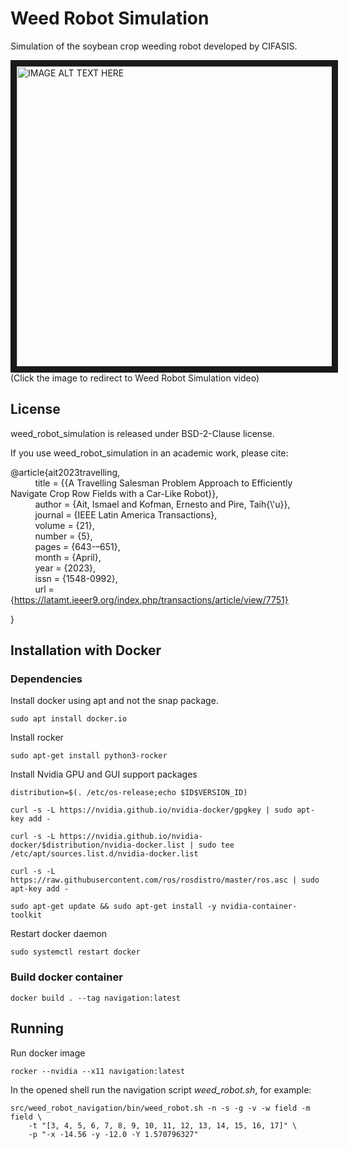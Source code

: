 # Weed Robot Simulation

Simulation of the soybean crop weeding robot developed by CIFASIS.


<a href="http://www.youtube.com/watch?feature=player_embedded&v=NlTgNNLH3LA
" target="_blank"><img src="http://img.youtube.com/vi/NlTgNNLH3LA/0.jpg" 
alt="IMAGE ALT TEXT HERE" width="640" height="480" border="10" /></a>  
(Click the image to redirect to Weed Robot Simulation video)

## License

weed_robot_simulation is released under BSD-2-Clause license.

If you use weed_robot_simulation in an academic work, please cite:

@article{ait2023travelling,  
&nbsp;&nbsp;&nbsp;&nbsp;&nbsp;&nbsp;&nbsp;&nbsp;&nbsp;
  title = {{A Travelling Salesman Problem Approach to Efficiently Navigate Crop Row Fields with a Car-Like Robot}},  
&nbsp;&nbsp;&nbsp;&nbsp;&nbsp;&nbsp;&nbsp;&nbsp;&nbsp;
  author = {Ait, Ismael and Kofman, Ernesto and Pire, Taih{\\'u}},  
&nbsp;&nbsp;&nbsp;&nbsp;&nbsp;&nbsp;&nbsp;&nbsp;&nbsp;
  journal = {IEEE Latin America Transactions},  
&nbsp;&nbsp;&nbsp;&nbsp;&nbsp;&nbsp;&nbsp;&nbsp;&nbsp;
  volume = {21},  
&nbsp;&nbsp;&nbsp;&nbsp;&nbsp;&nbsp;&nbsp;&nbsp;&nbsp;
  number = {5},  
&nbsp;&nbsp;&nbsp;&nbsp;&nbsp;&nbsp;&nbsp;&nbsp;&nbsp;
  pages = {643-–651},  
&nbsp;&nbsp;&nbsp;&nbsp;&nbsp;&nbsp;&nbsp;&nbsp;&nbsp;
  month = {April},  
&nbsp;&nbsp;&nbsp;&nbsp;&nbsp;&nbsp;&nbsp;&nbsp;&nbsp;
  year = {2023},  
&nbsp;&nbsp;&nbsp;&nbsp;&nbsp;&nbsp;&nbsp;&nbsp;&nbsp;
  issn = {1548-0992},  
&nbsp;&nbsp;&nbsp;&nbsp;&nbsp;&nbsp;&nbsp;&nbsp;&nbsp;
  url = {https://latamt.ieeer9.org/index.php/transactions/article/view/7751} 
  
}

## Installation with Docker

### Dependencies

Install docker using apt and not the snap package.

```
sudo apt install docker.io
```

Install rocker

```
sudo apt-get install python3-rocker
```

Install Nvidia GPU and GUI support packages

```
distribution=$(. /etc/os-release;echo $ID$VERSION_ID)

curl -s -L https://nvidia.github.io/nvidia-docker/gpgkey | sudo apt-key add -
	
curl -s -L https://nvidia.github.io/nvidia-docker/$distribution/nvidia-docker.list | sudo tee /etc/apt/sources.list.d/nvidia-docker.list

curl -s -L https://raw.githubusercontent.com/ros/rosdistro/master/ros.asc | sudo apt-key add -

sudo apt-get update && sudo apt-get install -y nvidia-container-toolkit
```

Restart docker daemon

```
sudo systemctl restart docker
```

### Build docker container

```
docker build . --tag navigation:latest
```

## Running

Run docker image

```
rocker --nvidia --x11 navigation:latest
```

In the opened shell run the navigation script *weed_robot.sh*, for example:

```
src/weed_robot_navigation/bin/weed_robot.sh -n -s -g -v -w field -m field \
	-t "[3, 4, 5, 6, 7, 8, 9, 10, 11, 12, 13, 14, 15, 16, 17]" \
	-p "-x -14.56 -y -12.0 -Y 1.570796327"
```
